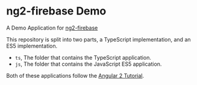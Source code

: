 # ng2-firebase Demo
A Demo Application for [ng2-firebase](https://github.com/KallynGowdy/ng2-firebase)

This repository is split into two parts, a TypeScript implementation, and an ES5 implementation.

- `ts`, The folder that contains the TypeScript application.
- `js`, The folder that contains the JavaScript ES5 application.

Both of these applications follow the [Angular 2 Tutorial](https://angular.io/docs/ts/latest/tutorial/).